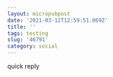 ```yaml
---
layout: micropubpost
date: '2021-03-12T12:59:51.069Z'
title: ''
tags: testing
slug: '46791'
category: social
---
```

quick reply

